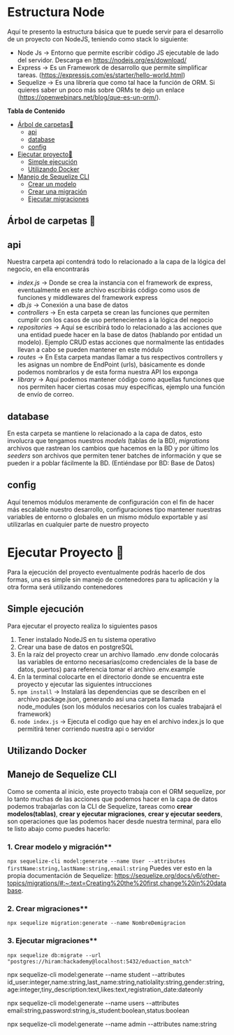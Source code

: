 # Estructura Node

Aquí te presento la estructura básica que te puede servir para el desarrollo de un proyecto con NodeJS, teniendo como stack lo siguiente:

- Node Js -> Entorno que permite escribir código JS ejecutable de lado del servidor. Descarga en https://nodejs.org/es/download/
- Express -> Es un Framework de desarrollo que permite simplificar tareas. (https://expressjs.com/es/starter/hello-world.html)
- Sequelize -> Es una librería que como tal hace la función de ORM. Si quieres saber un poco más sobre ORMs te dejo un enlace (https://openwebinars.net/blog/que-es-un-orm/).

**Tabla de Contenido**

- [Árbol de carpetas📁](#árbol-de-carpetas-📁)
  - [api](#api)
  - [database](#database)
  - [config](#config)
- [Ejecutar proyecto🚀](#ejecutar-proyecto-🚀)
  - [Simple ejecución](#simple-ejecución)
  - [Utilizando Docker](#utilizando-docker)
- [Manejo de Sequelize CLI](#manejo-de-sequelize-cli)
  - [Crear un modelo](#1-crear-modelo-y-migración)
  - [Crear una migración](#2-crear-migraciones)
  - [Ejecutar migraciones](#3-ejecutar-migraciones)

## Árbol de carpetas 📁

## api

Nuestra carpeta api contendrá todo lo relacionado a la capa de la lógica del negocio, en ella encontrarás

- _index.js_ -> Donde se crea la instancia con el framework de express, eventualmente en este archivo escribirás código como usos de funciones y middlewares del framework express
- _db.js_ -> Conexión a una base de datos
- _controllers_ -> En esta carpeta se crean las funciones que permiten cumplir con los casos de uso pertenecientes a la lógica del negocio
- _repositories_ -> Aquí se escribirá todo lo relacionado a las acciones que una entidad puede hacer en la base de datos (hablando por entidad un modelo). Ejemplo CRUD estas acciones que normalmente las entidades llevan a cabo se pueden mantener en este módulo
- _routes_ -> En Esta carpeta mandas llamar a tus respectivos controllers y les asignas un nombre de EndPoint (urls), básicamente es donde podemos nombrarlos y de esta forma nuestra API los exponga
- _library_ -> Aquí podemos mantener código como aquellas funciones que nos permiten hacer ciertas cosas muy específicas, ejemplo una función de envío de correo.

## database

En esta carpeta se mantiene lo relacionado a la capa de datos, esto involucra que tengamos nuestros _models_ (tablas de la BD), _migrations_ archivos que rastrean los cambios que hacemos en la BD y por último los _seeders_ son archivos que permiten tener batches de información y que se pueden ir a poblar fácilmente la BD. (Entiéndase por BD: Base de Datos)

## config

Aquí tenemos módulos meramente de configuración con el fin de hacer más escalable nuestro desarrollo, configuraciones tipo mantener nuestras variables de entorno o globales en un mismo módulo exportable
y así utilizarlas en cualquier parte de nuestro proyecto

# Ejecutar Proyecto 🚀

Para la ejecución del proyecto eventualmente podrás hacerlo de dos formas, una es simple sin manejo de contenedores para tu aplicación y la otra forma será utilizando contenedores

## Simple ejecución

Para ejecutar el proyecto realiza lo siguientes pasos

1. Tener instalado NodeJS en tu sistema operativo
2. Crear una base de datos en postgreSQL
3. En la raíz del proyecto crear un archivo llamado .env donde colocarás las variables de entorno necesarias(como credenciales de la base de datos, puertos) para referencia tomar el archivo .env.example
4. En la terminal colocarte en el directorio donde se encuentra este proyecto y ejecutar las siguientes intrucciones
5. `npm install` -> Instalará las dependencias que se describen en el archivo package.json, generando así una carpeta llamada node_modules (son los módulos necesarios con los cuales trabajará el framework)
6. `node index.js` -> Ejecuta el codigo que hay en el archivo index.js lo que permitirá tener corriendo nuestra api o servidor

## Utilizando Docker

## Manejo de Sequelize CLI

Como se comenta al inicio, este proyecto trabaja con el ORM sequelize, por lo tanto muchas de las acciones que podemos hacer en la capa de datos podemos trabajarlas con la CLI de Sequelize, tareas como **crear modelos(tablas)**, **crear y ejecutar migraciones**, **crear y ejecutar seeders**, son operaciones que las podemos hacer desde nuestra terminal, para ello te listo abajo como puedes hacerlo:

### 1. Crear modelo y migración\*\*

`npx sequelize-cli model:generate --name User --attributes firstName:string,lastName:string,email:string`
Puedes ver esto en la propia documentación de Sequelize: https://sequelize.org/docs/v6/other-topics/migrations/#:~:text=Creating%20the%20first,change%20in%20database.

### 2. Crear migraciones\*\*

`npx sequelize migration:generate --name NombreDemigracion`

### 3. Ejecutar migraciones\*\*

`npx sequelize db:migrate --url "postgres://hiram:hackademy@localhost:5432/eduaction_match"`





<!-- modelo de migarción -->

npx sequelize-cli model:generate --name student --attributes id_user:integer,name:string,last_name:string,natiolality:string,gender:string,age:integer,tiny_description:text,likes:text,registration_date:dateonly

npx sequelize-cli model:generate --name users --attributes email:string,password:string,is_student:boolean,status:boolean

npx sequelize-cli model:generate --name admin --attributes name:string